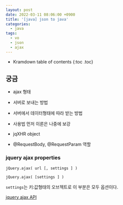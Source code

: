 ```yaml
---
layout: post
date: 2022-03-11 08:06:00 +0900
title: '[java] json to java'
categories:
  - java
tags:
  - vo
  - json
  - ajax
---
```


* Kramdown table of contents
{:toc .toc}

## 궁금
- ajax 형태
- 서버로 보내는 방법
- 서버에서 데이터형태에 따라 받는 방법

- 사용법 먼저 이론은 나중에 보강
- jqXHR object
- @RequestBody, @RequestParam 역할

### jquery ajax properties

`jQuery.ajax( url [, settings ] )`


`jQuery.ajax( [settings ] )`

`settings`는 키:값형태의 오브젝트로 이 부분은 모두 옵션이다.

[jquery ajax API](https://api.jquery.com/jQuery.ajax/)
